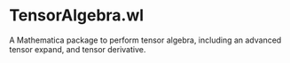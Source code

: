 # TensorAlgebra.wl
A Mathematica package to perform tensor algebra, including an advanced tensor expand, and tensor derivative.
